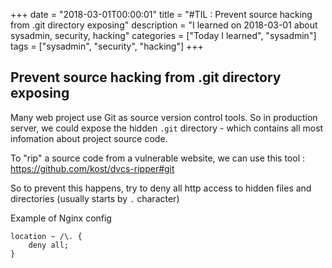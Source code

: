 +++
date = "2018-03-01T00:00:01"
title = "#TIL : Prevent source hacking from .git directory exposing"
description = "I learned on 2018-03-01 about sysadmin, security, hacking"
categories = ["Today I learned", "sysadmin"]
tags = ["sysadmin", "security", "hacking"]
+++



## Prevent source hacking from .git directory exposing

Many web project use Git as source version control tools. So in production
server, we could expose the hidden `.git` directory - which contains all most
infomation about project source code.

To "rip" a source code from a vulnerable website, we can use this tool : https://github.com/kost/dvcs-ripper#git

So to prevent this happens, try to deny all http access to hidden files and
directories (usually starts by `.` character)

Example of Nginx config

```
location ~ /\. {
    deny all;
}
```
